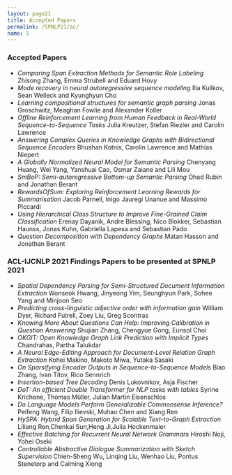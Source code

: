 ```yaml
---
layout: page21
title: Accepted Papers
permalink: /SPNLP21/ac/
name: 5
---
```

### Accepted Papers
* *Comparing Span Extraction Methods for Semantic Role Labeling* 
Zhisong Zhang, Emma Strubell and Eduard Hovy 
* *Mode recovery in neural autoregressive sequence modeling* 
Ilia Kulikov, Sean Welleck and Kyunghyun Cho 
* *Learning compositional structures for semantic graph parsing* 
Jonas Groschwitz, Meaghan Fowlie and Alexander Koller 
* *Offline Reinforcement Learning from Human Feedback in Real-World Sequence-to-Sequence Tasks* 
Julia Kreutzer, Stefan Riezler and Carolin Lawrence 
* *Answering Complex Queries in Knowledge Graphs with Bidirectional Sequence Encoders* 
Bhushan Kotnis, Carolin Lawrence and Mathias Niepert 
* *A Globally Normalized Neural Model for Semantic Parsing* 
Chenyang Huang, Wei Yang, Yanshuai Cao, Osmar Zaiane and Lili Mou 
* *SmBoP: Semi-autoregressive Bottom-up Semantic Parsing* 
Ohad Rubin and Jonathan Berant 
* *RewardsOfSum: Exploring Reinforcement Learning Rewards for Summarisation* 
Jacob Parnell, Inigo Jauregi Unanue and Massimo Piccardi 
* *Using Hierarchical Class Structure to Improve Fine-Grained Claim Classification* 
Erenay Dayanik, Andre Blessing, Nico Blokker, Sebastian Haunss, Jonas Kuhn, Gabriella Lapesa and Sebastian Pado 
* *Question Decomposition with Dependency Graphs* 
Matan Hasson and Jonathan Berant 

### ACL-IJCNLP 2021 Findings Papers to be presented at SPNLP 2021

* *Spatial Dependency Parsing for Semi-Structured Document Information Extraction* 
Wonseok Hwang, Jinyeong Yim, Seunghyun Park, Sohee Yang and Minjoon Seo 
* *Predicting cross-linguistic adjective order with information gain* 
William Dyer, Richard Futrell, Zoey Liu, Greg Scontras 
* *Knowing More About Questions Can Help: Improving Calibration in Question Answering* 
Shujian Zhang, Chengyue Gong, Eunsol Choi 
* *OKGIT: Open Knowledge Graph Link Prediction with Implicit Types* 
Chandrahas, Partha Talukdar 
* *A Neural Edge-Editing Approach for Document-Level Relation Graph Extraction* 
Kohei Makino, Makoto Miwa, Yutaka Sasaki 
* *On Sparsifying Encoder Outputs in Sequence-to-Sequence Models* 
Biao Zhang, Ivan Titov, Rico Sennrich 
* *Insertion-based Tree Decoding* 
Denis Lukovnikov, Asja Fischer 
* *DoT: An efficient Double Transformer for NLP tasks with tables* 
Syrine Krichene, Thomas Müller, Julian Martin Eisenschlos 
* *Do Language Models Perform Generalizable Commonsense Inference?* 
Peifeng Wang, Filip Ilievski, Muhao Chen and Xiang Ren 
* *HySPA: Hybrid Span Generation for Scalable Text-to-Graph Extraction* 
Liliang Ren,Chenkai Sun,Heng Ji,Julia Hockenmaier 
* *Effective Batching for Recurrent Neural Network Grammars* 
Hiroshi Noji, Yohei Oseki 
* *Controllable Abstractive Dialogue Summarization with Sketch Supervision* 
Chien-Sheng Wu, Linqing Liu, Wenhao Liu, Pontus Stenetorp and Caiming Xiong 
